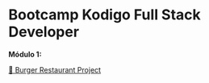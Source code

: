 # Bootcamp Kodigo Full Stack Developer

**Módulo 1:**

[🍔 Burger Restaurant Project](https://burger-restaurant-kodigo.netlify.app)
